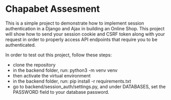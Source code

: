 # Chapabet Assesment
This is a simple project to demonstrate how to implement session authentication in a Django and Ajax in building an Online Shop. This project will show how to send your session cookie and CSRF token along with your request in order to properly access API endpoints that require you to be authenticated.

In order to test out this project, follow these steps:
- clone the repository
- in the backend folder, run: python3 -m venv venv
- then activate the virtual environment
- in the backend folder, run: pip install -r requirements.txt
- go to backend/session_auth/settings.py, and under DATABASES, set the PASSWORD field to your database password.
